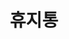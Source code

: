 ---
layout: "writing_by_category"
category: "휴지통"

# url에 대문자 섞이면 post와 연결이 안됨
permalink: "/writing/category/휴지통/"
header-img: "assets/owner/hero/archive-bg.jpg"

title: "휴지통"
---